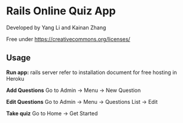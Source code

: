 # Rails Online Quiz App
Developed by Yang Li and Kainan Zhang

Free under https://creativecommons.org/licenses/ 

## Usage

**Run app:**
rails server
refer to installation document for free hosting in Heroku

**Add Questions**
Go to Admin -> Menu -> New Question

**Edit Questions**
Go to Admin -> Menu -> Questions List -> Edit

**Take quiz**
Go to Home -> Get Started
